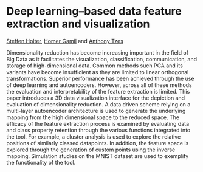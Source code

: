# Deep learning–based data feature extraction and visualization

[Steffen Holter](https://github.com/5teffen/), [Homer Gamil](https://github.com/HomerG/) and [Anthony Tzes](https://github.com/tzes-anthony/)

Dimensionality reduction has become increasing important in the field of Big Data as it facilitates the visualization, classification, communication, and storage of high-dimensional data. Common methods such PCA and its variants have become insufficient as they are limited to linear orthogonal transformations. Superior performance has been achieved through the use of deep learning and autoencoders. However, across all of these methods the evaluation and interpretability of the feature extraction is limited. This paper introduces a 3D data visualization interface for the depiction and evaluation of dimensionality reduction. A data driven scheme relying on a multi-layer autoencoder architecture is used to generate the underlying mapping from the high dimensional space to the reduced space. The efficacy of the feature extraction process is examined by evaluating data and class property retention through the various functions integrated into the tool. For example, a cluster analysis is used to explore the relative positions of similarly classed datapoints. In addition, the feature space is explored through the generation of custom points using the inverse mapping. Simulation studies on the MNIST dataset are used to exemplify the functionality of the tool. 
